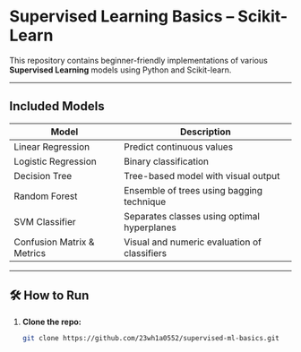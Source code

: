 # Supervised Learning Basics – Scikit-Learn

This repository contains beginner-friendly implementations of various **Supervised Learning** models using Python and Scikit-learn.

---

##  Included Models

| Model                   | Description                                   |
|------------------------|-----------------------------------------------|
| Linear Regression       | Predict continuous values                     |
| Logistic Regression     | Binary classification                        |
| Decision Tree           | Tree-based model with visual output           |
| Random Forest           | Ensemble of trees using bagging technique     |
| SVM Classifier          | Separates classes using optimal hyperplanes   |
| Confusion Matrix & Metrics | Visual and numeric evaluation of classifiers |

---

## 🛠 How to Run

1. **Clone the repo:**
   ```bash
   git clone https://github.com/23wh1a0552/supervised-ml-basics.git
